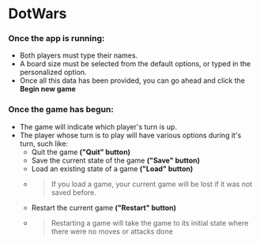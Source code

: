 # DotWars

### Once the app is running:

- Both players must type their names.
- A board size must be selected from the default options, or typed in the personalized option.
- Once all this data has been provided, you can go ahead and click the **Begin new game**

### Once the game has begun:

- The game will indicate which player's turn is up.
- The player whose turn is to play will have various options during it's turn, such like:
    - Quit the game **("Quit" button)**
    - Save the current state of the game **("Save" button)**
    - Load an existing state of a game **("Load" button)**
    - >If you load a game, your current game will be lost if it was not saved before.
    - Restart the current game **("Restart" button)**
    - >Restarting a game will take the game to its initial state where there were no moves or attacks done